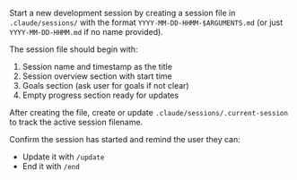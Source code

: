Start a new development session by creating a session file in `.claude/sessions/` with the format `YYYY-MM-DD-HHMM-$ARGUMENTS.md` (or just `YYYY-MM-DD-HHMM.md` if no name provided).

The session file should begin with:
1. Session name and timestamp as the title
2. Session overview section with start time
3. Goals section (ask user for goals if not clear)
4. Empty progress section ready for updates

After creating the file, create or update `.claude/sessions/.current-session` to track the active session filename.

Confirm the session has started and remind the user they can:
- Update it with `/update`
- End it with `/end`